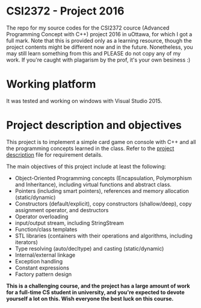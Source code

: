 # CSI2372 - Project 2016
The repo for my source codes for the CSI2372 cource (Advanced Programming Concept with C++) project 2016 in uOttawa, for which I got a full mark.
Note that this is provided only as a learning resource, though the project contents might be different now and in the future. Nonetheless, you may still learn something from this and PLEASE do not copy any of my work. If you're caught with plagarism by the prof, it's your own besiness :)

# Working platform
It was tested and working on windows with Visual Studio 2015.

# Project description and objectives
This project is to implement a simple card game on console with C++ and all the programming concepts learned in the class. Refer to the [project description](https://github.com/Qi-Ye-079/CSI2372-Project-2016/blob/master/project2016.pdf) file for requirement details.

The main objectives of this project include at least the following:
*   Object-Oriented Programming concepts (Encapsulation, Polymorphism and Inheritance), including virtual functions and abstract class.
*   Pointers (including smart pointers), references and memory allocation (static/dynamic)
*   Constructors (default/explicit), copy constructors (shallow/deep), copy assignment operator, and destructors
*   Operator overloading
*   input/output stream, including StringStream
*   Function/class templates
*   STL libraries (containers with their operations and algorithms, including iterators)
*   Type resolving (auto/decltype) and casting (static/dynamic)
*   Internal/external linkage
*   Exception handling
*   Constant expressions
*   Factory pattern design

**This is a challenging course, and the project has a large amount of work for a full-time CS student in university, and you're expected to devote yourself a lot on this. Wish everyone the best luck on this course.** 
